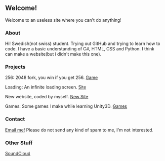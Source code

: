 ## Welcome!
Welcome to an useless site where you can't do anything!

### About
Hi! Swedish(not swiss) student. Trying out GitHub and trying to learn how to code. I have a basic understanding of C#, HTML, CSS and Python. I think can make a website(but i didn't make this one).

### Projects
256: 2048 fork, you win if you get 256. [Game](https://technicproblem.github.io/2048/)

Loading: An infinite loading screen. [Site](https://technicproblem.github.io/loading/)

New website, coded by myself. [New Site](https://technicproblem.github.io/website/)

Games: Some games I make while learning Unity3D. [Games](https://technicproblem.github.io/games/)
### Contact
[Email me!](mailto:technicproblem@outlook.com)
Please do not send any kind of spam to me, I'm not interested.

### Other Stuff
[SoundCloud](https://soundcloud.com/technicproblem2)
